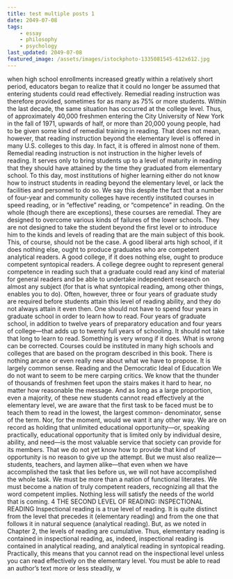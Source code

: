 ```yaml
---
title: test multiple posts 1
date: 2049-07-08
tags:
    - essay
    - philosophy
    - psychology
last_updated: 2049-07-08
featured_image: /assets/images/istockphoto-1335081545-612x612.jpg
---
```

when high school enrollments increased greatly within a relatively short
period, educators began to realize that it could no longer be assumed
that entering students could read effectively. Remedial reading
instruction was therefore provided, sometimes for as many as 75% or
more students. Within the last decade, the same situation has occurred
at the college level. Thus, of approximately 40,000 freshmen entering
the City University of New York in the fall of 1971, upwards of half, or
more than 20,000 young people, had to be given some kind of remedial
training in reading.
That does not mean, however, that reading instruction beyond the
elementary level is offered in many U.S. colleges to this day. In fact, it is
offered in almost none of them. Remedial reading instruction is not
instruction in the higher levels of reading. It serves only to bring
students up to a level of maturity in reading that they should have
attained by the time they graduated from elementary school. To this
day, most institutions of higher learning either do not know how to
instruct students in reading beyond the elementary level, or lack the
facilities and personnel to do so.
We say this despite the fact that a number of four-year and
community colleges have recently instituted courses in speed reading,
or in “effective” reading, or “competence” in reading. On the whole
(though there are exceptions), these courses are remedial. They are
designed to overcome various kinds of failures of the lower schools.
They are not designed to take the student beyond the first level or to
introduce him to the kinds and levels of reading that are the main
subject of this book.
This, of course, should not be the case. A good liberal arts high
school, if it does nothing else, ought to produce graduates who are
competent analytical readers. A good college, if it does nothing else,
ought to produce competent syntopical readers. A college degree ought
to represent general competence in reading such that a graduate could
read any kind of material for general readers and be able to undertake
independent research on almost any subject (for that is what syntopical
reading, among other things, enables you to do). Often, however, three
or four years of graduate study are required before students attain this
level of reading ability, and they do not always attain it even then.
One should not have to spend four years in graduate school in order
to learn how to read. Four years of graduate school, in addition to
twelve years of preparatory education and four years of college—that
adds up to twenty full years of schooling. It should not take that long to
learn to read. Something is very wrong if it does.
What is wrong can be corrected. Courses could be instituted in many
high schools and colleges that are based on the program described in
this book. There is nothing arcane or even really new about what we
have to propose. It is largely common sense.
Reading and the Democratic Ideal of Education
We do not want to seem to be mere carping critics. We know that the
thunder of thousands of freshmen feet upon the stairs makes it hard to
hear, no matter how reasonable the message. And as long as a large
proportion, even a majority, of these new students cannot read
effectively at the elementary level, we are aware that the first task to be
faced must be to teach them to read in the lowest, the largest common-
denominator, sense of the term.
Nor, for the moment, would we want it any other way. We are on
record as holding that unlimited educational opportunity—or, speaking
practically, educational opportunity that is limited only by individual
desire, ability, and need—is the most valuable service that society can
provide for its members. That we do not yet know how to provide that
kind of opportunity is no reason to give up the attempt.
But we must also realize—students, teachers, and laymen alike—that
even when we have accomplished the task that lies before us, we will
not have accomplished the whole task. We must be more than a nation
of functional literates. We must become a nation of truly competent
readers, recognizing all that the word competent implies. Nothing less
will satisfy the needs of the world that is coming.
4
THE SECOND LEVEL OF READING: INSPECTIONAL
READING
Inspectional reading is a true level of reading. It is quite distinct from
the level that precedes it (elementary reading) and from the one that
follows it in natural sequence (analytical reading). But, as we noted in
Chapter 2, the levels of reading are cumulative. Thus, elementary
reading is contained in inspectional reading, as, indeed, inspectional
reading is contained in analytical reading, and analytical reading in
syntopical reading.
Practically, this means that you cannot read on the inspectional level
unless you can read effectively on the elementary level. You must be
able to read an author’s text more or less steadily, w